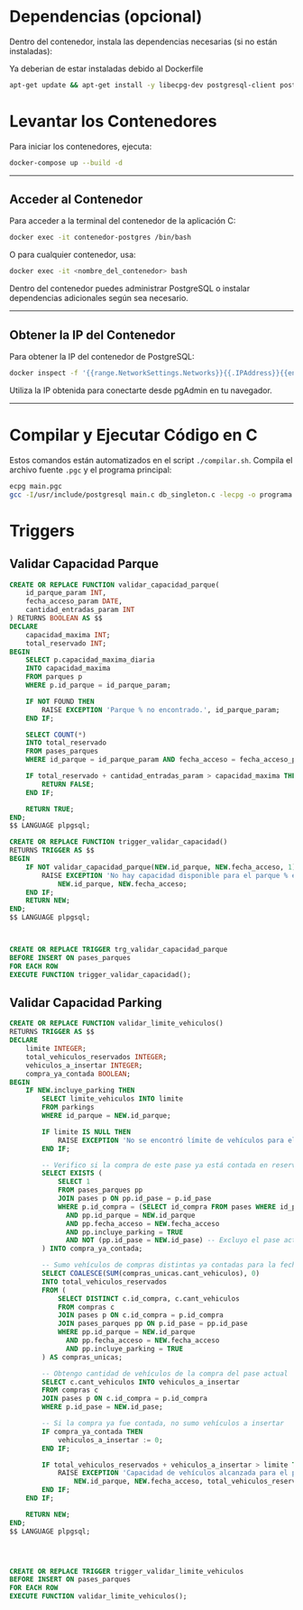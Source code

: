 # Dependencias (opcional)
Dentro del contenedor, instala las dependencias necesarias (si no están instaladas):

Ya deberian de estar instaladas debido al Dockerfile
```bash
apt-get update && apt-get install -y libecpg-dev postgresql-client postgresql-contrib build-essential vim net-tools iputils-ping make
```

# Levantar los Contenedores

Para iniciar los contenedores, ejecuta:

```bash
docker-compose up --build -d
```

---

## Acceder al Contenedor

Para acceder a la terminal del contenedor de la aplicación C:

```bash
docker exec -it contenedor-postgres /bin/bash
```

O para cualquier contenedor, usa:

```bash
docker exec -it <nombre_del_contenedor> bash
```

Dentro del contenedor puedes administrar PostgreSQL o instalar dependencias adicionales según sea necesario.

---

## Obtener la IP del Contenedor

Para obtener la IP del contenedor de PostgreSQL:

```bash
docker inspect -f '{{range.NetworkSettings.Networks}}{{.IPAddress}}{{end}}' contenedor-postgres
```

Utiliza la IP obtenida para conectarte desde pgAdmin en tu navegador.

---

# Compilar y Ejecutar Código en C

Estos comandos están automatizados en el script `./compilar.sh`.
Compila el archivo fuente `.pgc` y el programa principal:
```bash
ecpg main.pgc
gcc -I/usr/include/postgresql main.c db_singleton.c -lecpg -o programa
```
# Triggers

## Validar Capacidad Parque
```sql
CREATE OR REPLACE FUNCTION validar_capacidad_parque(
    id_parque_param INT,
    fecha_acceso_param DATE,
    cantidad_entradas_param INT
) RETURNS BOOLEAN AS $$
DECLARE
    capacidad_maxima INT;
    total_reservado INT;
BEGIN
    SELECT p.capacidad_maxima_diaria
    INTO capacidad_maxima
    FROM parques p
    WHERE p.id_parque = id_parque_param;

    IF NOT FOUND THEN
        RAISE EXCEPTION 'Parque % no encontrado.', id_parque_param;
    END IF;

    SELECT COUNT(*)
    INTO total_reservado
    FROM pases_parques
    WHERE id_parque = id_parque_param AND fecha_acceso = fecha_acceso_param;

    IF total_reservado + cantidad_entradas_param > capacidad_maxima THEN
        RETURN FALSE;
    END IF;

    RETURN TRUE;
END;
$$ LANGUAGE plpgsql;

CREATE OR REPLACE FUNCTION trigger_validar_capacidad()
RETURNS TRIGGER AS $$
BEGIN
    IF NOT validar_capacidad_parque(NEW.id_parque, NEW.fecha_acceso, 1) THEN
        RAISE EXCEPTION 'No hay capacidad disponible para el parque % en la fecha %.',
            NEW.id_parque, NEW.fecha_acceso;
    END IF;
    RETURN NEW;
END;
$$ LANGUAGE plpgsql;



CREATE OR REPLACE TRIGGER trg_validar_capacidad_parque
BEFORE INSERT ON pases_parques
FOR EACH ROW
EXECUTE FUNCTION trigger_validar_capacidad();
```

## Validar Capacidad Parking

```sql
CREATE OR REPLACE FUNCTION validar_limite_vehiculos()
RETURNS TRIGGER AS $$
DECLARE
    limite INTEGER;
    total_vehiculos_reservados INTEGER;
    vehiculos_a_insertar INTEGER;
    compra_ya_contada BOOLEAN;
BEGIN
    IF NEW.incluye_parking THEN
        SELECT limite_vehiculos INTO limite
        FROM parkings
        WHERE id_parque = NEW.id_parque;

        IF limite IS NULL THEN
            RAISE EXCEPTION 'No se encontró límite de vehículos para el parque %', NEW.id_parque;
        END IF;

        -- Verifico si la compra de este pase ya está contada en reservas previas
        SELECT EXISTS (
            SELECT 1
            FROM pases_parques pp
            JOIN pases p ON pp.id_pase = p.id_pase
            WHERE p.id_compra = (SELECT id_compra FROM pases WHERE id_pase = NEW.id_pase)
              AND pp.id_parque = NEW.id_parque
              AND pp.fecha_acceso = NEW.fecha_acceso
              AND pp.incluye_parking = TRUE
              AND NOT (pp.id_pase = NEW.id_pase) -- Excluyo el pase actual que estoy insertando
        ) INTO compra_ya_contada;

        -- Sumo vehículos de compras distintas ya contadas para la fecha y parque
        SELECT COALESCE(SUM(compras_unicas.cant_vehiculos), 0)
        INTO total_vehiculos_reservados
        FROM (
            SELECT DISTINCT c.id_compra, c.cant_vehiculos
            FROM compras c
            JOIN pases p ON c.id_compra = p.id_compra
            JOIN pases_parques pp ON p.id_pase = pp.id_pase
            WHERE pp.id_parque = NEW.id_parque
              AND pp.fecha_acceso = NEW.fecha_acceso
              AND pp.incluye_parking = TRUE
        ) AS compras_unicas;

        -- Obtengo cantidad de vehículos de la compra del pase actual
        SELECT c.cant_vehiculos INTO vehiculos_a_insertar
        FROM compras c
        JOIN pases p ON c.id_compra = p.id_compra
        WHERE p.id_pase = NEW.id_pase;

        -- Si la compra ya fue contada, no sumo vehículos a insertar
        IF compra_ya_contada THEN
            vehiculos_a_insertar := 0;
        END IF;

        IF total_vehiculos_reservados + vehiculos_a_insertar > limite THEN
            RAISE EXCEPTION 'Capacidad de vehículos alcanzada para el parque % en la fecha % (reservados: %, intenta añadir: %, límite: %)',
                NEW.id_parque, NEW.fecha_acceso, total_vehiculos_reservados, vehiculos_a_insertar, limite;
        END IF;
    END IF;

    RETURN NEW;
END;
$$ LANGUAGE plpgsql;




CREATE OR REPLACE TRIGGER trigger_validar_limite_vehiculos
BEFORE INSERT ON pases_parques
FOR EACH ROW
EXECUTE FUNCTION validar_limite_vehiculos();



```


